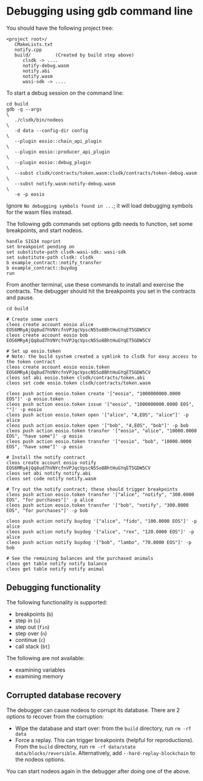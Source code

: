 # Debugging using gdb command line

You should have the following project tree:

```
<project root>/
   CMakeLists.txt
   notify.cpp
   build/         (Created by build step above)
      clsdk -> ....
      notify-debug.wasm
      notify.abi
      notify.wasm
      wasi-sdk -> ....
```

To start a debug session on the command line:

```
cd build
gdb -q --args                                                           \
   ./clsdk/bin/nodeos                                                   \
   -d data --config-dir config                                          \
   --plugin eosio::chain_api_plugin                                     \
   --plugin eosio::producer_api_plugin                                  \
   --plugin eosio::debug_plugin                                         \
   --subst clsdk/contracts/token.wasm:clsdk/contracts/token-debug.wasm  \
   --subst notify.wasm:notify-debug.wasm                                \
   -e -p eosio
```

Ignore `No debugging symbols found in ...`; it will load debugging symbols for the wasm files instead.

The following gdb commands set options gdb needs to function, set some breakpoints, and start nodeos.

```
handle SIG34 noprint
set breakpoint pending on
set substitute-path clsdk-wasi-sdk: wasi-sdk
set substitute-path clsdk: clsdk
b example_contract::notify_transfer
b example_contract::buydog
run
```

From another terminal, use these commands to install and exercise the contracts. The debugger should hit the breakpoints you set in the contracts and pause.

```
cd build

# Create some users
cleos create account eosio alice EOS6MRyAjQq8ud7hVNYcfnVPJqcVpscN5So8BhtHuGYqET5GDW5CV
cleos create account eosio bob EOS6MRyAjQq8ud7hVNYcfnVPJqcVpscN5So8BhtHuGYqET5GDW5CV

# Set up eosio.token
# Note: the build system created a symlink to clsdk for easy access to the token contract
cleos create account eosio eosio.token EOS6MRyAjQq8ud7hVNYcfnVPJqcVpscN5So8BhtHuGYqET5GDW5CV
cleos set abi eosio.token clsdk/contracts/token.abi
cleos set code eosio.token clsdk/contracts/token.wasm

cleos push action eosio.token create '["eosio", "1000000000.0000 EOS"]' -p eosio.token
cleos push action eosio.token issue '["eosio", "1000000000.0000 EOS", ""]' -p eosio
cleos push action eosio.token open '["alice", "4,EOS", "alice"]' -p alice
cleos push action eosio.token open '["bob", "4,EOS", "bob"]' -p bob
cleos push action eosio.token transfer '["eosio", "alice", "10000.0000 EOS", "have some"]' -p eosio
cleos push action eosio.token transfer '["eosio", "bob", "10000.0000 EOS", "have some"]' -p eosio

# Install the notify contract
cleos create account eosio notify EOS6MRyAjQq8ud7hVNYcfnVPJqcVpscN5So8BhtHuGYqET5GDW5CV
cleos set abi notify notify.abi
cleos set code notify notify.wasm

# Try out the notify contract; these should trigger breakpoints
cleos push action eosio.token transfer '["alice", "notify", "300.0000 EOS", "for purchases"]' -p alice
cleos push action eosio.token transfer '["bob", "notify", "300.0000 EOS", "for purchases"]' -p bob

cleos push action notify buydog '["alice", "fido", "100.0000 EOS"]' -p alice
cleos push action notify buydog '["alice", "rex", "120.0000 EOS"]' -p alice
cleos push action notify buydog '["bob", "lambo", "70.0000 EOS"]' -p bob

# See the remaining balances and the purchased animals
cleos get table notify notify balance
cleos get table notify notify animal
```

## Debugging functionality

The following functionality is supported:
* breakpoints (`b`)
* step in (`s`)
* step out (`fin`)
* step over (`n`)
* continue (`c`)
* call stack (`bt`)

The following are not available:
* examining variables
* examining memory

## Corrupted database recovery

The debugger can cause nodeos to corrupt its database. There are 2 options to recover from the corruption:

* Wipe the database and start over: from the `build` directory, run `rm -rf data`
* Force a replay. This can trigger breakpoints (helpful for reproductions). From the `build` directory, run `rm -rf data/state data/blocks/reversible`. Alternatively, add `--hard-replay-blockchain` to the nodeos options.

You can start nodeos again in the debugger after doing one of the above.
